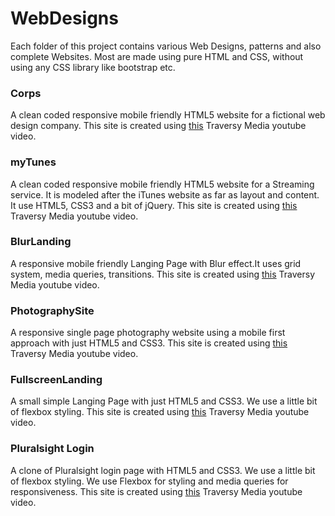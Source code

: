 # WebDesigns
Each folder of this project contains various Web Designs, patterns and also complete Websites. Most are made using pure HTML and CSS, without using any CSS library like bootstrap etc.

### Corps
A clean coded responsive mobile friendly HTML5 website for a fictional web design company. This site is created using [this](https://www.youtube.com/watch?v=Wm6CUkswsNw&list=PLillGF-RfqbZTASqIqdvm1R5mLrQq79CU&index=3) Traversy Media youtube video.

### myTunes
A clean coded responsive mobile friendly HTML5 website for a Streaming service. It is modeled after the iTunes website as far as layout and content. It  use HTML5, CSS3 and a bit of jQuery. This site is created using [this](https://www.youtube.com/watch?v=GJXXf3_dcng&t=177s) Traversy Media youtube video.

### BlurLanding
A responsive mobile friendly Langing Page with Blur effect.It uses grid system, media queries, transitions. This site is created using [this](https://www.youtube.com/watch?v=HZv8YHYUHTU&index=5&list=PLillGF-RfqbZTASqIqdvm1R5mLrQq79CU) Traversy Media youtube video.

### PhotographySite
A responsive single page photography website using a mobile first approach with just HTML5 and CSS3. This site is created using [this](https://www.youtube.com/watch?v=XsEnj-1hG2o&index=6&list=PLillGF-RfqbZTASqIqdvm1R5mLrQq79CU) Traversy Media youtube video.

### FullscreenLanding
A small simple Langing Page with just HTML5 and CSS3. We  use a little bit of flexbox styling. This site is created using [this](https://www.youtube.com/watch?v=hVdTQWASliE&list=PLillGF-RfqbZTASqIqdvm1R5mLrQq79CU&index=9) Traversy Media youtube video.

### Pluralsight Login
A clone of Pluralsight login page with HTML5 and CSS3. We  use a little bit of flexbox styling. We use Flexbox for styling and media queries for responsiveness. This site is created using [this](https://www.youtube.com/watch?v=wIx1O5Y5EB4&index=10&list=PLillGF-RfqbZTASqIqdvm1R5mLrQq79CU) Traversy Media youtube video.
